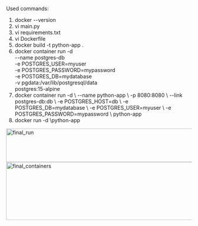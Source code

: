 Used commands:
  1) docker --version 
  2) vi main.py 
  3) vi requirements.txt 
  4) vi Dockerfile 
  5) docker build -t python-app .
  6) docker container run -d \
      --name postgres-db \
      -e POSTGRES_USER=myuser \
      -e POSTGRES_PASSWORD=mypassword \
      -e POSTGRES_DB=mydatabase \
      -v pgdata:/var/lib/postgresql/data \
      postgres:15-alpine
  7) docker container run -d \ 
      --name python-app \ 
      -p 8080:8080 \ 
      --link postgres-db:db \ 
      -e POSTGRES_HOST=db \ 
      -e POSTGRES_DB=mydatabase \ 
      -e POSTGRES_USER=myuser \ 
      -e POSTGRES_PASSWORD=mypassword \ 
      python-app 
  8) docker run -d \python-app 

<img width="697" height="91" alt="final_run" src="https://github.com/user-attachments/assets/04355651-acb1-43ea-bd79-3750a4289dc8" />
<img width="1455" height="157" alt="final_containers" src="https://github.com/user-attachments/assets/1d8fb236-1d6b-49de-9f10-9af5afef3a9d" />



